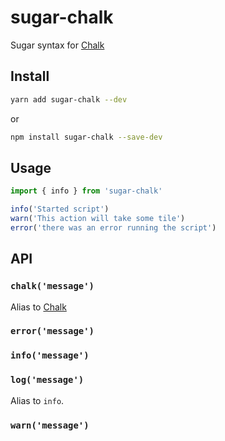 # sugar-chalk
Sugar syntax for [Chalk](https://github.com/chalk/chalk)

## Install
```bash
yarn add sugar-chalk --dev
```
or
```bash
npm install sugar-chalk --save-dev
```

## Usage
```js
import { info } from 'sugar-chalk'

info('Started script')
warn('This action will take some tile')
error('there was an error running the script')
```

## API
### `chalk('message')`
Alias to [Chalk](https://github.com/chalk/chalk)
### `error('message')`
### `info('message')`
### `log('message')`
Alias to `info`.
### `warn('message')`
